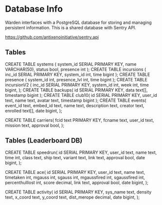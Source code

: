 # Database Info

Warden interfaces with a PostgreSQL database for storing and managing persistent information. This is a shared database with Sentry API.

https://github.com/antixenoinitiative/sentry.api

## Tables

CREATE TABLE systems (
    system_id       SERIAL PRIMARY KEY,
    name            VARCHAR(50),
    status          bool,
    presence        int
);
CREATE TABLE incursions (
    inc_id          SERIAL PRIMARY KEY,
    system_id       int,
    time            bigint
);
CREATE TABLE presence (
    system_id       int,
    presence_lvl    int,
    time            bigint
);
CREATE TABLE incursionV2 (
    inc_id          SERIAL PRIMARY KEY,
    system_id       int,
    week            int,
    time            bigint,
);
CREATE TABLE backups(
    id              SERIAL PRIMARY KEY,
    data            text[],
    timestamp       bigint
);
CREATE TABLE club10(
    id              SERIAL PRIMARY KEY,
    user_id         text,
    name            text,
    avatar            text,
    timestamp       bigint
);
CREATE TABLE events(
    event_id        text,
    embed_id        text,
    name            text,
    description     text,
    creator         text,
    enrolled        text[],
    date            bigint,
);

CREATE TABLE carriers(
    fcid            text PRIMARY KEY,
    fcname          text,
    user_id         text,
    mission         text,
    approval        bool,
);

## Tables (Leaderboard DB)

CREATE TABLE speedrun(
    id              SERIAL PRIMARY KEY,
    user_id         text,
    name            text,
    time            int,
    class           text,
    ship            text,
    variant         text,
    link            text,
    approval        bool,
    date            bigint,
);

CREATE TABLE ace(
    id              SERIAL PRIMARY KEY,
    user_id         text,
    name            text,
    timetaken       int,
    mgauss          int,
    sgauss          int,
    mgaussfired     int,
    sgaussfired     int,
    percenthulllost int,
    score           decimal,
    link            text,
    approval        bool,
    date            bigint,
);

CREATE TABLE activity(
    id              SERIAL PRIMARY KEY,
    sys_name        text,
    density         text,
    x_coord         text,
    y_coord         text,
    dist_merope     decimal,
    date            bigint,
);